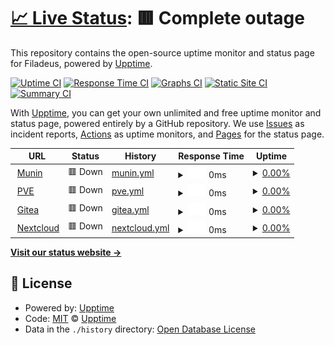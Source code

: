 # [📈 Live Status](https://upptime.github.io/upptime): <!--live status--> **🟥 Complete outage**

This repository contains the open-source uptime monitor and status page for Filadeus, powered by [Upptime](https://github.com/upptime/upptime).

[![Uptime CI](https://github.com/Filadeus/filadeus-upptime/workflows/Uptime%20CI/badge.svg)](https://github.com/Filadeus/filadeus-upptime/actions?query=workflow%3A%22Uptime+CI%22)
[![Response Time CI](https://github.com/Filadeus/filadeus-upptime/workflows/Response%20Time%20CI/badge.svg)](https://github.com/Filadeus/filadeus-upptime/actions?query=workflow%3A%22Response+Time+CI%22)
[![Graphs CI](https://github.com/Filadeus/filadeus-upptime/workflows/Graphs%20CI/badge.svg)](https://github.com/Filadeus/filadeus-upptime/actions?query=workflow%3A%22Graphs+CI%22)
[![Static Site CI](https://github.com/Filadeus/filadeus-upptime/workflows/Static%20Site%20CI/badge.svg)](https://github.com/Filadeus/filadeus-upptime/actions?query=workflow%3A%22Static+Site+CI%22)
[![Summary CI](https://github.com/Filadeus/filadeus-upptime/workflows/Summary%20CI/badge.svg)](https://github.com/Filadeus/filadeus-upptime/actions?query=workflow%3A%22Summary+CI%22)

With [Upptime](https://upptime.js.org), you can get your own unlimited and free uptime monitor and status page, powered entirely by a GitHub repository. We use [Issues](https://github.com/upptime/upptime/issues) as incident reports, [Actions](https://github.com/Filadeus/filadeus-upptime/actions) as uptime monitors, and [Pages](https://upptime.github.io/upptime) for the status page.

<!--start: status pages-->
<!-- This summary is generated by Upptime (https://github.com/upptime/upptime) -->
<!-- Do not edit this manually, your changes will be overwritten -->
<!-- prettier-ignore -->
| URL | Status | History | Response Time | Uptime |
| --- | ------ | ------- | ------------- | ------ |
| <img alt="" src="https://icons.duckduckgo.com/ip3/munin.efimio.ru.ico" height="13"> [Munin](https://munin.efimio.ru) | 🟥 Down | [munin.yml](https://github.com/Filadeus/filadeus-upptime/commits/HEAD/history/munin.yml) | <details><summary><img alt="Response time graph" src="./graphs/munin/response-time-week.png" height="20"> 0ms</summary><br><a href="https://Filadeus.github.io/filadeus-upptime/history/munin"><img alt="Response time 1313" src="https://img.shields.io/endpoint?url=https%3A%2F%2Fraw.githubusercontent.com%2FFiladeus%2Ffiladeus-upptime%2FHEAD%2Fapi%2Fmunin%2Fresponse-time.json"></a><br><a href="https://Filadeus.github.io/filadeus-upptime/history/munin"><img alt="24-hour response time 0" src="https://img.shields.io/endpoint?url=https%3A%2F%2Fraw.githubusercontent.com%2FFiladeus%2Ffiladeus-upptime%2FHEAD%2Fapi%2Fmunin%2Fresponse-time-day.json"></a><br><a href="https://Filadeus.github.io/filadeus-upptime/history/munin"><img alt="7-day response time 0" src="https://img.shields.io/endpoint?url=https%3A%2F%2Fraw.githubusercontent.com%2FFiladeus%2Ffiladeus-upptime%2FHEAD%2Fapi%2Fmunin%2Fresponse-time-week.json"></a><br><a href="https://Filadeus.github.io/filadeus-upptime/history/munin"><img alt="30-day response time 0" src="https://img.shields.io/endpoint?url=https%3A%2F%2Fraw.githubusercontent.com%2FFiladeus%2Ffiladeus-upptime%2FHEAD%2Fapi%2Fmunin%2Fresponse-time-month.json"></a><br><a href="https://Filadeus.github.io/filadeus-upptime/history/munin"><img alt="1-year response time 1014" src="https://img.shields.io/endpoint?url=https%3A%2F%2Fraw.githubusercontent.com%2FFiladeus%2Ffiladeus-upptime%2FHEAD%2Fapi%2Fmunin%2Fresponse-time-year.json"></a></details> | <details><summary><a href="https://Filadeus.github.io/filadeus-upptime/history/munin">0.00%</a></summary><a href="https://Filadeus.github.io/filadeus-upptime/history/munin"><img alt="All-time uptime 60.23%" src="https://img.shields.io/endpoint?url=https%3A%2F%2Fraw.githubusercontent.com%2FFiladeus%2Ffiladeus-upptime%2FHEAD%2Fapi%2Fmunin%2Fuptime.json"></a><br><a href="https://Filadeus.github.io/filadeus-upptime/history/munin"><img alt="24-hour uptime 0.00%" src="https://img.shields.io/endpoint?url=https%3A%2F%2Fraw.githubusercontent.com%2FFiladeus%2Ffiladeus-upptime%2FHEAD%2Fapi%2Fmunin%2Fuptime-day.json"></a><br><a href="https://Filadeus.github.io/filadeus-upptime/history/munin"><img alt="7-day uptime 0.00%" src="https://img.shields.io/endpoint?url=https%3A%2F%2Fraw.githubusercontent.com%2FFiladeus%2Ffiladeus-upptime%2FHEAD%2Fapi%2Fmunin%2Fuptime-week.json"></a><br><a href="https://Filadeus.github.io/filadeus-upptime/history/munin"><img alt="30-day uptime 0.00%" src="https://img.shields.io/endpoint?url=https%3A%2F%2Fraw.githubusercontent.com%2FFiladeus%2Ffiladeus-upptime%2FHEAD%2Fapi%2Fmunin%2Fuptime-month.json"></a><br><a href="https://Filadeus.github.io/filadeus-upptime/history/munin"><img alt="1-year uptime 47.67%" src="https://img.shields.io/endpoint?url=https%3A%2F%2Fraw.githubusercontent.com%2FFiladeus%2Ffiladeus-upptime%2FHEAD%2Fapi%2Fmunin%2Fuptime-year.json"></a></details>
| <img alt="" src="https://icons.duckduckgo.com/ip3/pve-01.efimio.ru.ico" height="13"> [PVE](https://pve-01.efimio.ru) | 🟥 Down | [pve.yml](https://github.com/Filadeus/filadeus-upptime/commits/HEAD/history/pve.yml) | <details><summary><img alt="Response time graph" src="./graphs/pve/response-time-week.png" height="20"> 0ms</summary><br><a href="https://Filadeus.github.io/filadeus-upptime/history/pve"><img alt="Response time 1023" src="https://img.shields.io/endpoint?url=https%3A%2F%2Fraw.githubusercontent.com%2FFiladeus%2Ffiladeus-upptime%2FHEAD%2Fapi%2Fpve%2Fresponse-time.json"></a><br><a href="https://Filadeus.github.io/filadeus-upptime/history/pve"><img alt="24-hour response time 0" src="https://img.shields.io/endpoint?url=https%3A%2F%2Fraw.githubusercontent.com%2FFiladeus%2Ffiladeus-upptime%2FHEAD%2Fapi%2Fpve%2Fresponse-time-day.json"></a><br><a href="https://Filadeus.github.io/filadeus-upptime/history/pve"><img alt="7-day response time 0" src="https://img.shields.io/endpoint?url=https%3A%2F%2Fraw.githubusercontent.com%2FFiladeus%2Ffiladeus-upptime%2FHEAD%2Fapi%2Fpve%2Fresponse-time-week.json"></a><br><a href="https://Filadeus.github.io/filadeus-upptime/history/pve"><img alt="30-day response time 0" src="https://img.shields.io/endpoint?url=https%3A%2F%2Fraw.githubusercontent.com%2FFiladeus%2Ffiladeus-upptime%2FHEAD%2Fapi%2Fpve%2Fresponse-time-month.json"></a><br><a href="https://Filadeus.github.io/filadeus-upptime/history/pve"><img alt="1-year response time 873" src="https://img.shields.io/endpoint?url=https%3A%2F%2Fraw.githubusercontent.com%2FFiladeus%2Ffiladeus-upptime%2FHEAD%2Fapi%2Fpve%2Fresponse-time-year.json"></a></details> | <details><summary><a href="https://Filadeus.github.io/filadeus-upptime/history/pve">0.00%</a></summary><a href="https://Filadeus.github.io/filadeus-upptime/history/pve"><img alt="All-time uptime 60.24%" src="https://img.shields.io/endpoint?url=https%3A%2F%2Fraw.githubusercontent.com%2FFiladeus%2Ffiladeus-upptime%2FHEAD%2Fapi%2Fpve%2Fuptime.json"></a><br><a href="https://Filadeus.github.io/filadeus-upptime/history/pve"><img alt="24-hour uptime 0.00%" src="https://img.shields.io/endpoint?url=https%3A%2F%2Fraw.githubusercontent.com%2FFiladeus%2Ffiladeus-upptime%2FHEAD%2Fapi%2Fpve%2Fuptime-day.json"></a><br><a href="https://Filadeus.github.io/filadeus-upptime/history/pve"><img alt="7-day uptime 0.00%" src="https://img.shields.io/endpoint?url=https%3A%2F%2Fraw.githubusercontent.com%2FFiladeus%2Ffiladeus-upptime%2FHEAD%2Fapi%2Fpve%2Fuptime-week.json"></a><br><a href="https://Filadeus.github.io/filadeus-upptime/history/pve"><img alt="30-day uptime 0.00%" src="https://img.shields.io/endpoint?url=https%3A%2F%2Fraw.githubusercontent.com%2FFiladeus%2Ffiladeus-upptime%2FHEAD%2Fapi%2Fpve%2Fuptime-month.json"></a><br><a href="https://Filadeus.github.io/filadeus-upptime/history/pve"><img alt="1-year uptime 47.68%" src="https://img.shields.io/endpoint?url=https%3A%2F%2Fraw.githubusercontent.com%2FFiladeus%2Ffiladeus-upptime%2FHEAD%2Fapi%2Fpve%2Fuptime-year.json"></a></details>
| <img alt="" src="https://icons.duckduckgo.com/ip3/git.efimio.ru.ico" height="13"> [Gitea](https://git.efimio.ru) | 🟥 Down | [gitea.yml](https://github.com/Filadeus/filadeus-upptime/commits/HEAD/history/gitea.yml) | <details><summary><img alt="Response time graph" src="./graphs/gitea/response-time-week.png" height="20"> 0ms</summary><br><a href="https://Filadeus.github.io/filadeus-upptime/history/gitea"><img alt="Response time 1141" src="https://img.shields.io/endpoint?url=https%3A%2F%2Fraw.githubusercontent.com%2FFiladeus%2Ffiladeus-upptime%2FHEAD%2Fapi%2Fgitea%2Fresponse-time.json"></a><br><a href="https://Filadeus.github.io/filadeus-upptime/history/gitea"><img alt="24-hour response time 0" src="https://img.shields.io/endpoint?url=https%3A%2F%2Fraw.githubusercontent.com%2FFiladeus%2Ffiladeus-upptime%2FHEAD%2Fapi%2Fgitea%2Fresponse-time-day.json"></a><br><a href="https://Filadeus.github.io/filadeus-upptime/history/gitea"><img alt="7-day response time 0" src="https://img.shields.io/endpoint?url=https%3A%2F%2Fraw.githubusercontent.com%2FFiladeus%2Ffiladeus-upptime%2FHEAD%2Fapi%2Fgitea%2Fresponse-time-week.json"></a><br><a href="https://Filadeus.github.io/filadeus-upptime/history/gitea"><img alt="30-day response time 0" src="https://img.shields.io/endpoint?url=https%3A%2F%2Fraw.githubusercontent.com%2FFiladeus%2Ffiladeus-upptime%2FHEAD%2Fapi%2Fgitea%2Fresponse-time-month.json"></a><br><a href="https://Filadeus.github.io/filadeus-upptime/history/gitea"><img alt="1-year response time 990" src="https://img.shields.io/endpoint?url=https%3A%2F%2Fraw.githubusercontent.com%2FFiladeus%2Ffiladeus-upptime%2FHEAD%2Fapi%2Fgitea%2Fresponse-time-year.json"></a></details> | <details><summary><a href="https://Filadeus.github.io/filadeus-upptime/history/gitea">0.00%</a></summary><a href="https://Filadeus.github.io/filadeus-upptime/history/gitea"><img alt="All-time uptime 60.26%" src="https://img.shields.io/endpoint?url=https%3A%2F%2Fraw.githubusercontent.com%2FFiladeus%2Ffiladeus-upptime%2FHEAD%2Fapi%2Fgitea%2Fuptime.json"></a><br><a href="https://Filadeus.github.io/filadeus-upptime/history/gitea"><img alt="24-hour uptime 0.00%" src="https://img.shields.io/endpoint?url=https%3A%2F%2Fraw.githubusercontent.com%2FFiladeus%2Ffiladeus-upptime%2FHEAD%2Fapi%2Fgitea%2Fuptime-day.json"></a><br><a href="https://Filadeus.github.io/filadeus-upptime/history/gitea"><img alt="7-day uptime 0.00%" src="https://img.shields.io/endpoint?url=https%3A%2F%2Fraw.githubusercontent.com%2FFiladeus%2Ffiladeus-upptime%2FHEAD%2Fapi%2Fgitea%2Fuptime-week.json"></a><br><a href="https://Filadeus.github.io/filadeus-upptime/history/gitea"><img alt="30-day uptime 0.00%" src="https://img.shields.io/endpoint?url=https%3A%2F%2Fraw.githubusercontent.com%2FFiladeus%2Ffiladeus-upptime%2FHEAD%2Fapi%2Fgitea%2Fuptime-month.json"></a><br><a href="https://Filadeus.github.io/filadeus-upptime/history/gitea"><img alt="1-year uptime 47.68%" src="https://img.shields.io/endpoint?url=https%3A%2F%2Fraw.githubusercontent.com%2FFiladeus%2Ffiladeus-upptime%2FHEAD%2Fapi%2Fgitea%2Fuptime-year.json"></a></details>
| <img alt="" src="https://icons.duckduckgo.com/ip3/nextcloud.efimio.ru.ico" height="13"> [Nextcloud](https://nextcloud.efimio.ru/) | 🟥 Down | [nextcloud.yml](https://github.com/Filadeus/filadeus-upptime/commits/HEAD/history/nextcloud.yml) | <details><summary><img alt="Response time graph" src="./graphs/nextcloud/response-time-week.png" height="20"> 0ms</summary><br><a href="https://Filadeus.github.io/filadeus-upptime/history/nextcloud"><img alt="Response time 2173" src="https://img.shields.io/endpoint?url=https%3A%2F%2Fraw.githubusercontent.com%2FFiladeus%2Ffiladeus-upptime%2FHEAD%2Fapi%2Fnextcloud%2Fresponse-time.json"></a><br><a href="https://Filadeus.github.io/filadeus-upptime/history/nextcloud"><img alt="24-hour response time 0" src="https://img.shields.io/endpoint?url=https%3A%2F%2Fraw.githubusercontent.com%2FFiladeus%2Ffiladeus-upptime%2FHEAD%2Fapi%2Fnextcloud%2Fresponse-time-day.json"></a><br><a href="https://Filadeus.github.io/filadeus-upptime/history/nextcloud"><img alt="7-day response time 0" src="https://img.shields.io/endpoint?url=https%3A%2F%2Fraw.githubusercontent.com%2FFiladeus%2Ffiladeus-upptime%2FHEAD%2Fapi%2Fnextcloud%2Fresponse-time-week.json"></a><br><a href="https://Filadeus.github.io/filadeus-upptime/history/nextcloud"><img alt="30-day response time 0" src="https://img.shields.io/endpoint?url=https%3A%2F%2Fraw.githubusercontent.com%2FFiladeus%2Ffiladeus-upptime%2FHEAD%2Fapi%2Fnextcloud%2Fresponse-time-month.json"></a><br><a href="https://Filadeus.github.io/filadeus-upptime/history/nextcloud"><img alt="1-year response time 1697" src="https://img.shields.io/endpoint?url=https%3A%2F%2Fraw.githubusercontent.com%2FFiladeus%2Ffiladeus-upptime%2FHEAD%2Fapi%2Fnextcloud%2Fresponse-time-year.json"></a></details> | <details><summary><a href="https://Filadeus.github.io/filadeus-upptime/history/nextcloud">0.00%</a></summary><a href="https://Filadeus.github.io/filadeus-upptime/history/nextcloud"><img alt="All-time uptime 60.26%" src="https://img.shields.io/endpoint?url=https%3A%2F%2Fraw.githubusercontent.com%2FFiladeus%2Ffiladeus-upptime%2FHEAD%2Fapi%2Fnextcloud%2Fuptime.json"></a><br><a href="https://Filadeus.github.io/filadeus-upptime/history/nextcloud"><img alt="24-hour uptime 0.00%" src="https://img.shields.io/endpoint?url=https%3A%2F%2Fraw.githubusercontent.com%2FFiladeus%2Ffiladeus-upptime%2FHEAD%2Fapi%2Fnextcloud%2Fuptime-day.json"></a><br><a href="https://Filadeus.github.io/filadeus-upptime/history/nextcloud"><img alt="7-day uptime 0.00%" src="https://img.shields.io/endpoint?url=https%3A%2F%2Fraw.githubusercontent.com%2FFiladeus%2Ffiladeus-upptime%2FHEAD%2Fapi%2Fnextcloud%2Fuptime-week.json"></a><br><a href="https://Filadeus.github.io/filadeus-upptime/history/nextcloud"><img alt="30-day uptime 0.00%" src="https://img.shields.io/endpoint?url=https%3A%2F%2Fraw.githubusercontent.com%2FFiladeus%2Ffiladeus-upptime%2FHEAD%2Fapi%2Fnextcloud%2Fuptime-month.json"></a><br><a href="https://Filadeus.github.io/filadeus-upptime/history/nextcloud"><img alt="1-year uptime 47.69%" src="https://img.shields.io/endpoint?url=https%3A%2F%2Fraw.githubusercontent.com%2FFiladeus%2Ffiladeus-upptime%2FHEAD%2Fapi%2Fnextcloud%2Fuptime-year.json"></a></details>

<!--end: status pages-->

[**Visit our status website →**](https://upptime.github.io/upptime)

## 📄 License

- Powered by: [Upptime](https://github.com/upptime/upptime)
- Code: [MIT](./LICENSE) © [Upptime](https://upptime.js.org)
- Data in the `./history` directory: [Open Database License](https://opendatacommons.org/licenses/odbl/1-0/)
